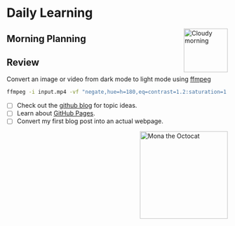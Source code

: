 # Daily Learning

<img alt="Cloudy morning" src="https://octodex.github.com/images/cloud.jpg" width="100" align="right">

## Morning Planning
## Review
Convert an image or video from dark mode to light mode using [ffmpeg](https://www.ffmpeg.org)

```bash
ffmpeg -i input.mp4 -vf "negate,hue=h=180,eq=contrast=1.2:saturation=1.1" output.mp4
```

- [ ] Check out the [github blog](https://github.blog/) for topic ideas.
- [ ] Learn about [GitHub Pages](https://skills.github.com/#first-day-on-github).
- [ ] Convert my first blog post into an actual webpage.

<img alt="Mona the Octocat" src="https://octodex.github.com/images/original.png"
width="200" align="right">
